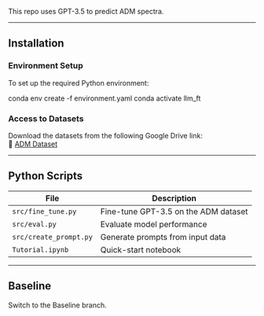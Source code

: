 
This repo uses GPT-3.5 to predict ADM spectra.

---

## Installation

### Environment Setup
To set up the required Python environment:

conda env create -f environment.yaml
conda activate llm_ft


### Access to Datasets

Download the datasets from the following Google Drive link:  
🔗 [ADM Dataset](https://drive.google.com/drive/folders/1L53bAP2vT3V_DyiwCOjSDX-SaRhrjLlk?usp=drive_link)

---

## Python Scripts

| File              | Description                              |
|-------------------|------------------------------------------|
| `src/fine_tune.py`     | Fine-tune GPT-3.5 on the ADM dataset      |
| `src/eval.py`          | Evaluate model performance                |
| `src/create_prompt.py` | Generate prompts from input data          |
| `Tutorial.ipynb`   | Quick-start notebook                          |


---

## Baseline

Switch to the Baseline branch.
